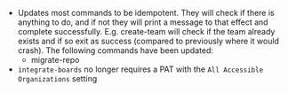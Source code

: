 - Updates most commands to be idempotent. They will check if there is anything to do, and if not they will print a message to that effect and complete successfully. E.g. create-team will check if the team already exists and if so exit as success (compared to previously where it would crash). The following commands have been updated:
  - migrate-repo
- `integrate-boards` no longer requires a PAT with the `All Accessible Organizations` setting